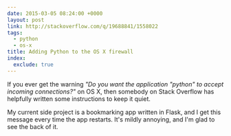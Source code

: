 ```yaml
---
date: 2015-03-05 08:24:00 +0000
layout: post
link: http://stackoverflow.com/q/19688841/1558022
tags:
  - python
  - os-x
title: Adding Python to the OS X firewall
index:
  exclude: true
---
```


If you ever get the warning *"Do you want the application "python" to accept incoming connections?"* on OS X, then somebody on Stack Overflow has helpfully written some instructions to keep it quiet.

My current side project is a bookmarking app written in Flask, and I get this  message every time the app restarts. It's mildly annoying, and I'm glad to see the back of it.